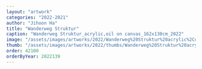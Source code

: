 ```yaml
---
layout: "artwork"
categories: "2022-2021"
author: "Jihoon Ha"
title: "Wanderweg Struktur"
caption: "Wanderweg Struktur_acrylic,oil on canvas_162x130cm_2022"
image: "/assets/images/artworks/2022/Wanderweg%20Struktur%20acrylic%2Coil%20on%20canvas%20162x130cm%20%202022.jpg"
thumb: "/assets/images/artworks/2022/thumbs/Wanderweg%20Struktur%20acrylic%2Coil%20on%20canvas%20162x130cm%20%202022.jpg"
order: 42100
orderByYear: 2022139
---
```

